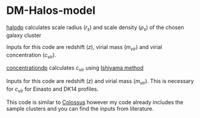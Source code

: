 # DM-Halos-model

[halodp](halodp.py) calculates scale radius ($r_s$) and scale density ($\rho_s$) of the chosen galaxy cluster

Inputs for this code are redshift ($z$), virial mass ($m_{vir}$)  and virial concentration ($c_{vir}$).

[concentrationdp](concentrationdp.py) calculates $c_{vir}$ using [Ishiyama method](https://ui.adsabs.harvard.edu/abs/2021MNRAS.506.4210I/abstract)

Inputs for this code are redshift ($z$) and virial mass ($m_{vir}$). This is necessary for $c_{vir}$ for Einasto and DK14 profiles.

This code is similar to [Colossus](https://bdiemer.bitbucket.io/colossus/halo.html) however my code already includes the sample clusters and you can find the inputs from literature.


